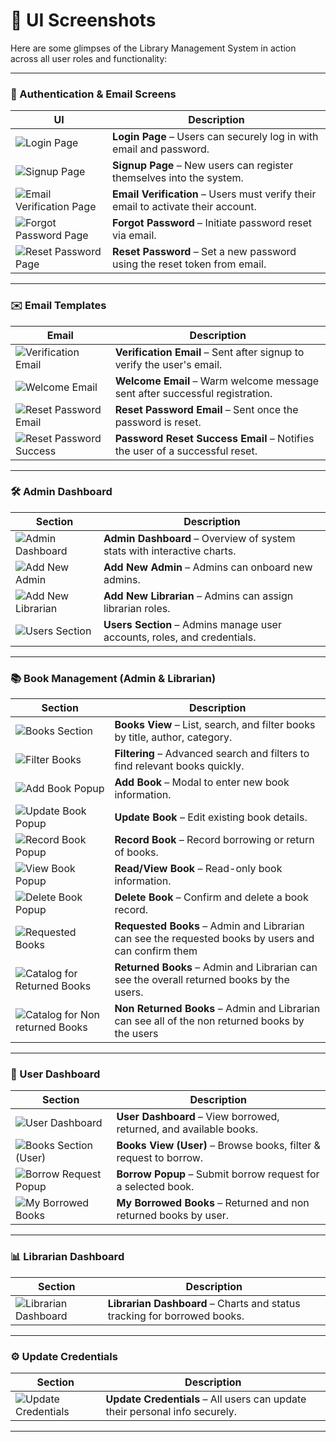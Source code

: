 # 📸 UI Screenshots

Here are some glimpses of the Library Management System in action across all user roles and functionality:

---

### 🔐 Authentication & Email Screens

| UI                                                                                                                                                        | Description                                                                       |
| --------------------------------------------------------------------------------------------------------------------------------------------------------- | --------------------------------------------------------------------------------- |
| ![Login Page](https://github.com/Rajdip1404/LIBRARY_MANAGEMENT_SYSTEM/blob/fb152eed45a5f077a00bf5b43125218914308553/images/login.png)                     | **Login Page** – Users can securely log in with email and password.               |
| ![Signup Page](https://github.com/Rajdip1404/LIBRARY_MANAGEMENT_SYSTEM/blob/fb152eed45a5f077a00bf5b43125218914308553/images/signup.png)                   | **Signup Page** – New users can register themselves into the system.              |
| ![Email Verification Page](https://github.com/Rajdip1404/LIBRARY_MANAGEMENT_SYSTEM/blob/fb152eed45a5f077a00bf5b43125218914308553/images/verify-email.png) | **Email Verification** – Users must verify their email to activate their account. |
| ![Forgot Password Page](https://github.com/Rajdip1404/LIBRARY_MANAGEMENT_SYSTEM/blob/fb152eed45a5f077a00bf5b43125218914308553/images/forgot-password.png) | **Forgot Password** – Initiate password reset via email.                          |
| ![Reset Password Page](https://github.com/Rajdip1404/LIBRARY_MANAGEMENT_SYSTEM/blob/fb152eed45a5f077a00bf5b43125218914308553/images/reset-password.png)   | **Reset Password** – Set a new password using the reset token from email.         |

---

### ✉️ Email Templates

| Email                                                                                                                                                                       | Description                                                                  |
| --------------------------------------------------------------------------------------------------------------------------------------------------------------------------- | ---------------------------------------------------------------------------- |
| ![Verification Email](https://github.com/Rajdip1404/LIBRARY_MANAGEMENT_SYSTEM/blob/c4ca0e636aaa00a38d43408d3308837efcaef74b/images/email-verification-mail.png)             | **Verification Email** – Sent after signup to verify the user's email.       |
| ![Welcome Email](https://github.com/Rajdip1404/LIBRARY_MANAGEMENT_SYSTEM/blob/c4ca0e636aaa00a38d43408d3308837efcaef74b/images/welcome-email.png)                            | **Welcome Email** – Warm welcome message sent after successful registration. |
| ![Reset Password Email](https://github.com/Rajdip1404/LIBRARY_MANAGEMENT_SYSTEM/blob/c4ca0e636aaa00a38d43408d3308837efcaef74b/images/reset-password-email.png)              | **Reset Password Email** – Sent once the password is reset.                  |
| ![Reset Password Success](https://github.com/Rajdip1404/LIBRARY_MANAGEMENT_SYSTEM/blob/c4ca0e636aaa00a38d43408d3308837efcaef74b/images/reset-password-successful-email.png) | **Password Reset Success Email** – Notifies the user of a successful reset.  |

---

### 🛠️ Admin Dashboard

| Section                                                                                                                                                        | Description                                                              |
| -------------------------------------------------------------------------------------------------------------------------------------------------------------- | ------------------------------------------------------------------------ |
| ![Admin Dashboard](https://github.com/Rajdip1404/LIBRARY_MANAGEMENT_SYSTEM/blob/c4ca0e636aaa00a38d43408d3308837efcaef74b/images/admin-dashboard.png)           | **Admin Dashboard** – Overview of system stats with interactive charts.  |
| ![Add New Admin](https://github.com/Rajdip1404/LIBRARY_MANAGEMENT_SYSTEM/blob/c4ca0e636aaa00a38d43408d3308837efcaef74b/images/add-new-admin-popup.png)         | **Add New Admin** – Admins can onboard new admins.                       |
| ![Add New Librarian](https://github.com/Rajdip1404/LIBRARY_MANAGEMENT_SYSTEM/blob/c4ca0e636aaa00a38d43408d3308837efcaef74b/images/add-new-librarian-popup.png) | **Add New Librarian** – Admins can assign librarian roles.               |
| ![Users Section](https://github.com/Rajdip1404/LIBRARY_MANAGEMENT_SYSTEM/blob/c4ca0e636aaa00a38d43408d3308837efcaef74b/images/users-section-admin-view.png)    | **Users Section** – Admins manage user accounts, roles, and credentials. |

---

### 📚 Book Management (Admin & Librarian)

| Section                                                                                                                                                                                    | Description                                                                                         |
| ------------------------------------------------------------------------------------------------------------------------------------------------------------------------------------------ | --------------------------------------------------------------------------------------------------- |
| ![Books Section](https://github.com/Rajdip1404/LIBRARY_MANAGEMENT_SYSTEM/blob/c4ca0e636aaa00a38d43408d3308837efcaef74b/images/books-section-admin-view.png)                                | **Books View** – List, search, and filter books by title, author, category.                         |
| ![Filter Books](https://github.com/Rajdip1404/LIBRARY_MANAGEMENT_SYSTEM/blob/c4ca0e636aaa00a38d43408d3308837efcaef74b/images/filter-books.png)                                             | **Filtering** – Advanced search and filters to find relevant books quickly.                         |
| ![Add Book Popup](https://github.com/Rajdip1404/LIBRARY_MANAGEMENT_SYSTEM/blob/c4ca0e636aaa00a38d43408d3308837efcaef74b/images/add-book-popup.png)                                         | **Add Book** – Modal to enter new book information.                                                 |
| ![Update Book Popup](https://github.com/Rajdip1404/LIBRARY_MANAGEMENT_SYSTEM/blob/c4ca0e636aaa00a38d43408d3308837efcaef74b/images/update-book-popup.png)                                   | **Update Book** – Edit existing book details.                                                       |
| ![Record Book Popup](https://github.com/Rajdip1404/LIBRARY_MANAGEMENT_SYSTEM/blob/c4ca0e636aaa00a38d43408d3308837efcaef74b/images/record-book-popup.png)                                   | **Record Book** – Record borrowing or return of books.                                              |
| ![View Book Popup](https://github.com/Rajdip1404/LIBRARY_MANAGEMENT_SYSTEM/blob/c4ca0e636aaa00a38d43408d3308837efcaef74b/images/view-book-popup.png)                                       | **Read/View Book** – Read-only book information.                                                    |
| ![Delete Book Popup](https://github.com/Rajdip1404/LIBRARY_MANAGEMENT_SYSTEM/blob/c4ca0e636aaa00a38d43408d3308837efcaef74b/images/delete-book-popup.png)                                   | **Delete Book** – Confirm and delete a book record.                                                 |
| ![Requested Books](https://github.com/Rajdip1404/LIBRARY_MANAGEMENT_SYSTEM/blob/c4ca0e636aaa00a38d43408d3308837efcaef74b/images/requested-books-admin-view.png)                            | **Requested Books** – Admin and Librarian can see the requested books by users and can confirm them |
| ![Catalog for Returned Books](https://github.com/Rajdip1404/LIBRARY_MANAGEMENT_SYSTEM/blob/4476ab8da15932855f20894a7d5114d782d06127/images/catalog-section-for-returned-books.png)         | **Returned Books** – Admin and Librarian can see the overall returned books by the users.           |
| ![Catalog for Non returned Books](https://github.com/Rajdip1404/LIBRARY_MANAGEMENT_SYSTEM/blob/c4ca0e636aaa00a38d43408d3308837efcaef74b/images/catalog-section-for-non-returned-books.png) | **Non Returned Books** – Admin and Librarian can see all of the non returned books by the users     |

---

### 👤 User Dashboard

| Section                                                                                                                                                             | Description                                                        |
| ------------------------------------------------------------------------------------------------------------------------------------------------------------------- | ------------------------------------------------------------------ |
| ![User Dashboard](https://github.com/Rajdip1404/LIBRARY_MANAGEMENT_SYSTEM/blob/c4ca0e636aaa00a38d43408d3308837efcaef74b/images/user-dashboard.png)                  | **User Dashboard** – View borrowed, returned, and available books. |
| ![Books Section (User)](https://github.com/Rajdip1404/LIBRARY_MANAGEMENT_SYSTEM/blob/c4ca0e636aaa00a38d43408d3308837efcaef74b/images/books-section-user-view.png)   | **Books View (User)** – Browse books, filter & request to borrow.  |
| ![Borrow Request Popup](https://github.com/Rajdip1404/LIBRARY_MANAGEMENT_SYSTEM/blob/c4ca0e636aaa00a38d43408d3308837efcaef74b/images/request-to-borrow-by-user.png) | **Borrow Popup** – Submit borrow request for a selected book.      |
| ![My Borrowed Books](https://github.com/Rajdip1404/LIBRARY_MANAGEMENT_SYSTEM/blob/c4ca0e636aaa00a38d43408d3308837efcaef74b/images/user-borrowed-books.png)          | **My Borrowed Books** – Returned and non returned books by user.   |

---

### 📊 Librarian Dashboard

| Section                                                                                                                                                  | Description                                                              |
| -------------------------------------------------------------------------------------------------------------------------------------------------------- | ------------------------------------------------------------------------ |
| ![Librarian Dashboard](https://github.com/Rajdip1404/LIBRARY_MANAGEMENT_SYSTEM/blob/4476ab8da15932855f20894a7d5114d782d06127/images/Librarian-Dashboard.png) | **Librarian Dashboard** – Charts and status tracking for borrowed books. |

---

### ⚙️ Update Credentials

| Section                                                                                                                                                          | Description                                                                 |
| ---------------------------------------------------------------------------------------------------------------------------------------------------------------- | --------------------------------------------------------------------------- |
| ![Update Credentials](https://github.com/Rajdip1404/LIBRARY_MANAGEMENT_SYSTEM/blob/c4ca0e636aaa00a38d43408d3308837efcaef74b/images/update-credentials-popup.png) | **Update Credentials** – All users can update their personal info securely. |

----

